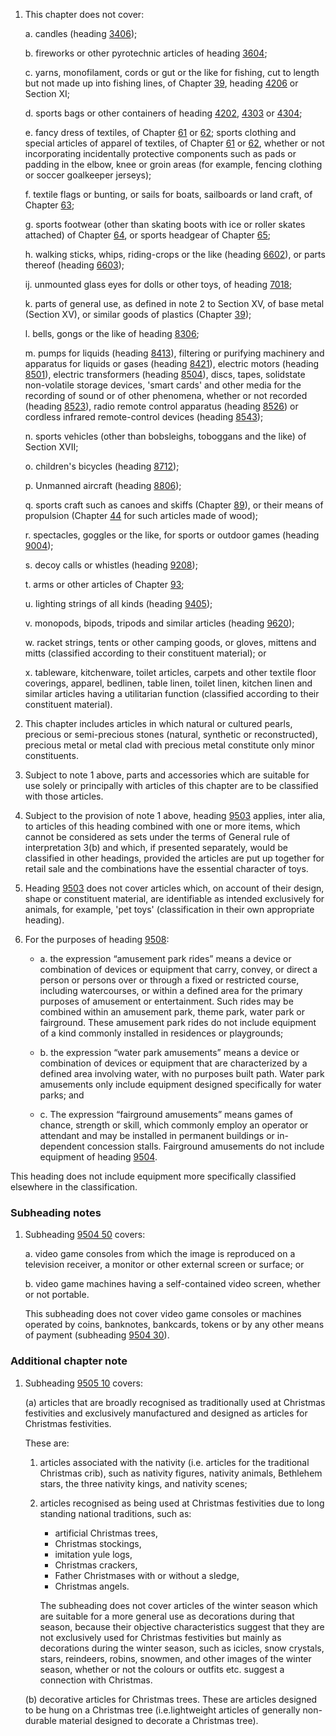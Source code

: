 1. This chapter does not cover:

    a. candles (heading [3406](/headings/3406));
    
    b. fireworks or other pyrotechnic articles of heading [3604](/headings/3604);
    
    c. yarns, monofilament, cords or gut or the like for fishing, cut to length but not made up into fishing lines, of Chapter [39](/chapters/39), heading [4206](/headings/4206) or Section XI;
    
    d. sports bags or other containers of heading [4202](/headings/4202), [4303](/headings/4303) or [4304](/headings/4304);
    
    e. fancy dress of textiles, of Chapter [61](/chapters/61) or [62](/chapters/62); sports clothing and special articles of apparel of textiles, of Chapter [61](/chapters/61) or [62](/chapters/62), whether or not incorporating incidentally protective components such as pads or padding in the elbow, knee or groin areas (for example, fencing clothing or soccer goalkeeper jerseys);
    
    f. textile flags or bunting, or sails for boats, sailboards or land craft, of Chapter [63](/chapters/63);
    
    g. sports footwear (other than skating boots with ice or roller skates attached) of Chapter [64](/chapters/64), or sports headgear of Chapter [65](/chapters/65);
    
    h. walking sticks, whips, riding-crops or the like (heading [6602](/headings/6602)), or parts thereof (heading [6603](/headings/6603));
    
    ij. unmounted glass eyes for dolls or other toys, of heading [7018](/headings/7018);
    
    k. parts of general use, as defined in note 2 to Section XV, of base metal (Section XV), or similar goods of plastics (Chapter [39](/chapters/39));
    
    l. bells, gongs or the like of heading [8306](/headings/8306);
    
    m. pumps for liquids (heading [8413](/headings/8413)), filtering or purifying machinery and apparatus for liquids or gases (heading [8421](/headings/8421)), electric motors (heading [8501](/headings/8501)), electric transformers (heading [8504](/headings/8504)), discs, tapes, solidstate non-volatile storage devices, 'smart cards' and other media for the recording of sound or of other phenomena, whether or not recorded (heading [8523](/headings/8523)), radio remote control apparatus (heading [8526](/headings/8526)) or cordless infrared remote-control devices (heading [8543](/headings/8543));
    
    n. sports vehicles (other than bobsleighs, toboggans and the like) of Section XVII;
    
    o. children's bicycles (heading [8712](/headings/8712));

    p. Unmanned aircraft (heading [8806](/headings/8806));
    
    q. sports craft such as canoes and skiffs (Chapter [89](/chapters/89)), or their means of propulsion (Chapter [44](/chapters/44) for such articles made of wood);

    r. spectacles, goggles or the like, for sports or outdoor games (heading [9004](/headings/9004));

    s. decoy calls or whistles (heading [9208](/headings/9208));

    t. arms or other articles of Chapter [93](/chapters/93);

    u. lighting strings of all kinds (heading [9405](/headings/9405));

    v. monopods, bipods, tripods and similar articles (heading [9620](/headings/9620));

    w. racket strings, tents or other camping goods, or gloves, mittens and mitts (classified according to their constituent material); or

    x. tableware, kitchenware, toilet articles, carpets and other textile floor coverings, apparel, bedlinen, table linen, toilet linen, kitchen linen and similar articles having a utilitarian function (classified according to their constituent material).

2. This chapter includes articles in which natural or cultured pearls, precious or semi-precious stones (natural, synthetic or reconstructed), precious metal or metal clad with precious metal constitute only minor constituents.

3. Subject to note 1 above, parts and accessories which are suitable for use solely or principally with articles of this chapter are to be classified with those articles.

4. Subject to the provision of note 1 above, heading [9503](/headings/9503) applies, inter alia, to articles of this heading combined with one or more items, which cannot be considered as sets under the terms of General rule of interpretation 3(b) and which, if presented separately, would be classified in other headings, provided the articles are put up together for retail sale and the combinations have the essential character of toys.

5. Heading [9503](/headings/9503) does not cover articles which, on account of their design, shape or constituent material, are identifiable as intended exclusively for animals, for example, 'pet toys' (classification in their own appropriate heading).

6. For the purposes of heading [9508](/headings/9508):

    - a. the expression “amusement park rides” means a device or combination of devices or equipment that carry, convey, or direct a person or persons over or through a fixed or restricted course, including watercourses, or within a defined area for the primary purposes of amusement or entertainment. Such rides may be combined within an amusement park, theme park, water park or fairground. These amusement park rides do not include equipment of a kind commonly installed in residences or playgrounds; 

    - b. the expression “water park amusements” means a device or combination of devices or equipment that are characterized by a defined area involving water, with no purposes built path. Water park amusements only include equipment designed specifically for water parks; and 

    - c. The expression “fairground amusements” means games of chance, strength or skill, which commonly employ an operator or attendant and may be installed in permanent buildings or in-dependent concession stalls. Fairground amusements do not include equipment of heading [9504](/headings/9504). 

This heading does not include equipment more specifically classified elsewhere in the classification.

### Subheading notes

1. Subheading [9504 50](/commodities/9504500000) covers:

    a. video game consoles from which the image is reproduced on a television receiver, a monitor or other external screen or surface; or
    
    b. video game machines having a self-contained video screen, whether or not portable.
    
    This subheading does not cover video game consoles or machines operated by coins, banknotes, bankcards, tokens or by any other means of payment (subheading [9504 30](/subheadings/9504300000-80)).

### Additional chapter note

1. Subheading [9505 10](/subheadings/9505100000-80) covers:

    (a) articles that are broadly recognised as traditionally used at Christmas festivities and exclusively manufactured and designed as articles for Christmas festivities.
    
    These are:
    
    1. articles associated with the nativity (i.e. articles for the traditional Christmas crib), such as nativity figures, nativity animals, Bethlehem stars, the three nativity kings, and nativity scenes;
    
    2. articles recognised as being used at Christmas festivities due to long standing national traditions, such
    as:
    
       - artificial Christmas trees,
       - Christmas stockings,
       - imitation yule logs,
       - Christmas crackers,
       - Father Christmases with or without a sledge,
       - Christmas angels.
    
        The subheading does not cover articles of the winter season which are suitable for a more general use as decorations during that season, because their objective characteristics suggest that they are not exclusively used for Christmas festivities but mainly as decorations during the winter season, such as icicles, snow crystals, stars, reindeers, robins, snowmen, and other images of the winter season, whether or not the colours or outfits etc. suggest a connection with Christmas.
    
    (b) decorative articles for Christmas trees. These are articles designed to be hung on a Christmas tree (i.e.lightweight articles of generally non-durable material designed to decorate a Christmas tree).
